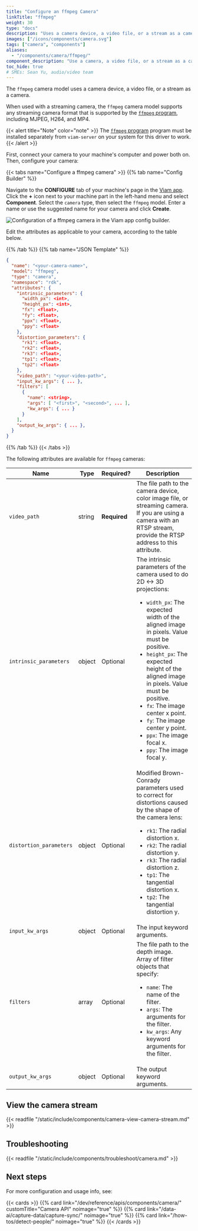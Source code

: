 ```yaml
---
title: "Configure an ffmpeg Camera"
linkTitle: "ffmpeg"
weight: 30
type: "docs"
description: "Uses a camera device, a video file, or a stream as a camera."
images: ["/icons/components/camera.svg"]
tags: ["camera", "components"]
aliases:
  - "/components/camera/ffmpeg/"
component_description: "Use a camera, a video file, or a stream as a camera component."
toc_hide: true
# SMEs: Sean Yu, audio/video team
---
```


The `ffmpeg` camera model uses a camera device, a video file, or a stream as a camera.

When used with a streaming camera, the `ffmpeg` camera model supports any streaming camera format that is supported by the [`ffmpeg` program](https://ffmpeg.org/), including MJPEG, H264, and MP4.

{{< alert title="Note" color="note" >}}
The [`ffmpeg` program](https://ffmpeg.org/) program must be installed separately from `viam-server` on your system for this driver to work.
{{< /alert >}}

First, connect your camera to your machine's computer and power both on.
Then, configure your camera:

{{< tabs name="Configure a ffmpeg camera" >}}
{{% tab name="Config Builder" %}}

Navigate to the **CONFIGURE** tab of your machine's page in the [Viam app](https://app.viam.com).
Click the **+** icon next to your machine part in the left-hand menu and select **Component**.
Select the `camera` type, then select the `ffmpeg` model.
Enter a name or use the suggested name for your camera and click **Create**.

![Configuration of a ffmpeg camera in the Viam app config builder.](/components/camera/configure-ffmpeg.png)

Edit the attributes as applicable to your camera, according to the table below.

{{% /tab %}}
{{% tab name="JSON Template" %}}

```json {class="line-numbers linkable-line-numbers"}
{
  "name": "<your-camera-name>",
  "model": "ffmpeg",
  "type": "camera",
  "namespace": "rdk",
  "attributes": {
    "intrinsic_parameters": {
      "width_px": <int>,
      "height_px": <int>,
      "fx": <float>,
      "fy": <float>,
      "ppx": <float>,
      "ppy": <float>
    },
    "distortion_parameters": {
      "rk1": <float>,
      "rk2": <float>,
      "rk3": <float>,
      "tp1": <float>,
      "tp2": <float>
    },
    "video_path": "<your-video-path>",
    "input_kw_args": { ... },
    "filters": [
      {
        "name": <string>,
        "args": [ "<first>", "<second>", ... ],
        "kw_args": { ... }
      }
    ],
    "output_kw_args": { ... },
  }
}
```

{{% /tab %}}
{{< /tabs >}}

The following attributes are available for `ffmpeg` cameras:

<!-- prettier-ignore -->
| Name | Type | Required? | Description |
| ---- | ---- | --------- | ----------- |
| `video_path` | string | **Required** | The file path to the camera device, color image file, or streaming camera. If you are using a camera with an RTSP stream, provide the RTSP address to this attribute. |
| `intrinsic_parameters` | object | Optional | The intrinsic parameters of the camera used to do 2D <-> 3D projections: <ul> <li> <code>width_px</code>: The expected width of the aligned image in pixels. Value must be positive. </li> <li> <code>height_px</code>: The expected height of the aligned image in pixels. Value must be positive. </li> <li> <code>fx</code>: The image center x point. </li> <li> <code>fy</code>: The image center y point. </li> <li> <code>ppx</code>: The image focal x. </li> <li> <code>ppy</code>: The image focal y. </li> </ul> |
| `distortion_parameters` | object | Optional | Modified Brown-Conrady parameters used to correct for distortions caused by the shape of the camera lens: <ul> <li> <code>rk1</code>: The radial distortion x. </li> <li> <code>rk2</code>: The radial distortion y. </li> <li> <code>rk3</code>: The radial distortion z. </li> <li> <code>tp1</code>: The tangential distortion x. </li> <li> <code>tp2</code>: The tangential distortion y. </li> </ul> |
| `input_kw_args` | object | Optional | The input keyword arguments. |
| `filters` | array | Optional | The file path to the depth image. Array of filter objects that specify: <ul> <li> <code>name</code>: The name of the filter. </li> <li> <code>args</code>: The arguments for the filter. </li> <li> <code>kw_args</code>: Any keyword arguments for the filter. </li> </ul> |
| `output_kw_args` | object | Optional | The output keyword arguments. |

## View the camera stream

{{< readfile "/static/include/components/camera-view-camera-stream.md" >}}

## Troubleshooting

{{< readfile "/static/include/components/troubleshoot/camera.md" >}}

## Next steps

For more configuration and usage info, see:

{{< cards >}}
{{% card link="/dev/reference/apis/components/camera/" customTitle="Camera API" noimage="true" %}}
{{% card link="/data-ai/capture-data/capture-sync/" noimage="true" %}}
{{% card link="/how-tos/detect-people/" noimage="true" %}}
{{< /cards >}}
